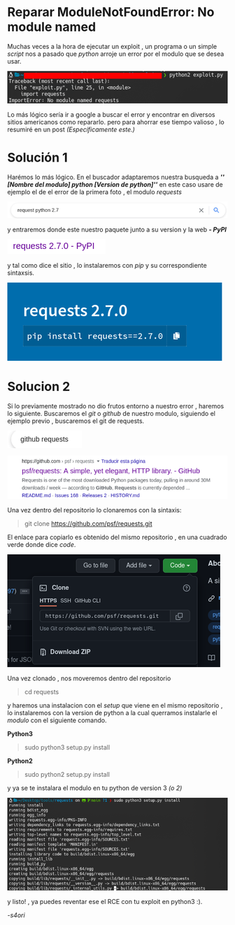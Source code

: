 # Reparar ModuleNotFoundError: No module named


Muchas veces a la hora de ejecutar un exploit , un programa o un simple _script_ nos a pasado que *python*
arroje un error por el modulo que se desea usar.
 
![error](/assets/img/errorinpy/nomodule.png)

Lo más lógico sería ir a google a buscar el error y encontrar en diversos sitios americanos como repararlo.
pero para ahorrar ese tiempo valioso , lo resumiré en un post _(Específicamente este.)_

# Solución 1
Harémos lo más lógico. En el buscador adaptaremos nuestra busqueda a ___'' [Nombre del modulo] python [Version de python]''___
en este caso usare de ejemplo el de el error de la primera foto , el modulo _requests_

![solu1](/assets/img/errorinpy/formato.png)

y entraremos donde este nuestro paquete junto a su version y la web ___- PyPI___

![solu2](/assets/img/errorinpy/ejemplo.png)

y tal como dice el sitio , lo instalaremos con _pip_ y su correspondiente sintaxsis.

![solu3](/assets/img/errorinpy/solucion1.png)

# Solucion 2

Si lo previamente mostrado no dio frutos entorno a nuestro error , haremos lo siguiente.
Buscaremos el _git_ o _github_ de nuestro modulo, siguiendo el ejemplo previo , buscaremos el git de requests.

![xd](/assets/img/solu2/busqueda.png)

![ft2](/assets/img/solu2/github.png)

Una vez dentro del repositorio lo clonaremos con la sintaxis: 
>git clone https://github.com/psf/requests.git 

El enlace para  copiarlo es obtenido del mismo repositorio , en una cuadrado verde donde dice _code_.


![ft3](/assets/img/solu2/clonar.png)

Una vez clonado , nos moveremos dentro del repositorio
>cd requests

y haremos una instalacion con el _setup_ que viene en el mismo repositorio , lo instalaremos con la version de python a la cual querramos instalarle el _modulo_ con el siguiente comando.

**Python3**


>sudo python3 setup.py install


**Python2** 


>sudo python2 setup.py install

y ya se te instalara el modulo en tu python de version 3 _(o 2)_

![ft4](/assets/img/solu2/python3.png)

y listo! , ya puedes reventar ese el RCE con tu exploit en python3 :).



_-s4ori_


